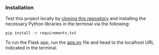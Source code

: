 ### Installation
Test this project locally by [cloning this repository](https://docs.github.com/en/repositories/creating-and-managing-repositories/cloning-a-repository) and installing the necessary Python libraries in the terminal via the following:
```
pip install -r requirements.txt
```
To run the Flask app, run the [app.py](site/app.py) file and head to the localhost URL indicated in the terminal.